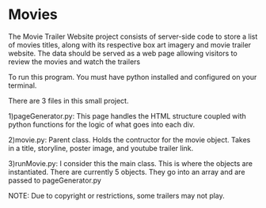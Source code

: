 # Movies
The Movie Trailer Website project consists of server-side code to store a list of movies titles, along with its respective box art imagery and movie trailer website. The data should be served as a web page allowing visitors to review the movies and watch the trailers

To run this program. You must have python installed and configured on your terminal. 

There are 3 files in this small project.

1)pageGenerator.py: This page handles the HTML structure coupled with python functions for the logic of what goes into each div.

2)movie.py: Parent class. Holds the contructor for the movie object. Takes in a title, storyline, poster image, and youtube trailer link.

3)runMovie.py: I consider this the main class. This is where the objects are instantiated. There are currently 5 objects. They go into an array and are passed to pageGenerator.py

NOTE: Due to copyright or restrictions, some trailers may not play.

